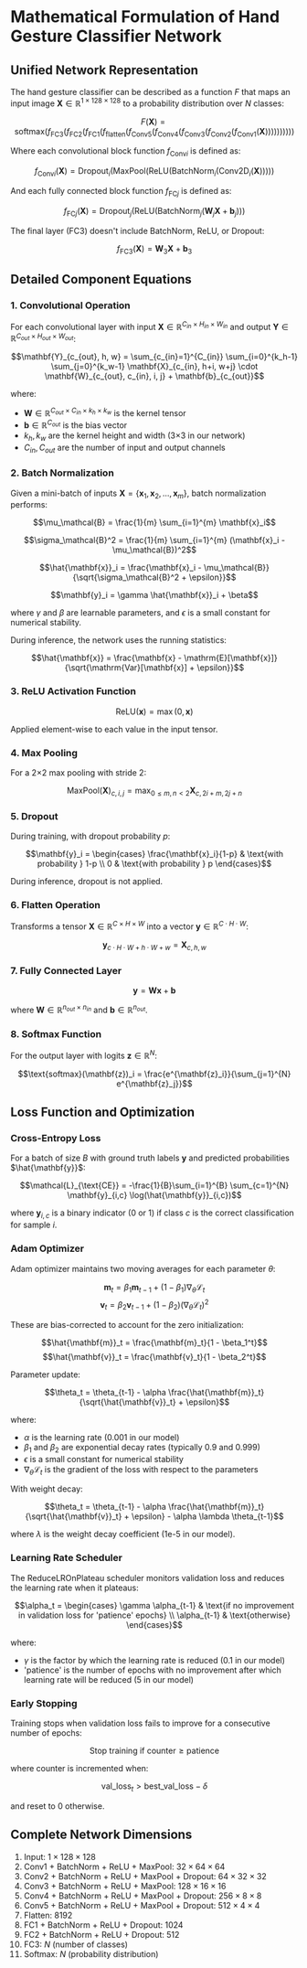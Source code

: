 # Mathematical Formulation of Hand Gesture Classifier Network

## Unified Network Representation

The hand gesture classifier can be described as a function $F$ that maps an input image $\mathbf{X} \in \mathbb{R}^{1 \times 128 \times 128}$ to a probability distribution over $N$ classes:

$$F(\mathbf{X}) = \text{softmax}(f_{\text{FC3}}(f_{\text{FC2}}(f_{\text{FC1}}(f_{\text{flatten}}(f_{\text{Conv5}}(f_{\text{Conv4}}(f_{\text{Conv3}}(f_{\text{Conv2}}(f_{\text{Conv1}}(\mathbf{X}))))))))))$$

Where each convolutional block function $f_{\text{Conv}i}$ is defined as:

$$f_{\text{Conv}i}(\mathbf{X}) = \text{Dropout}_i(\text{MaxPool}(\text{ReLU}(\text{BatchNorm}_i(\text{Conv2D}_i(\mathbf{X})))))$$

And each fully connected block function $f_{\text{FC}j}$ is defined as:

$$f_{\text{FC}j}(\mathbf{X}) = \text{Dropout}_j(\text{ReLU}(\text{BatchNorm}_j(\mathbf{W}_j\mathbf{X} + \mathbf{b}_j)))$$

The final layer (FC3) doesn't include BatchNorm, ReLU, or Dropout:

$$f_{\text{FC3}}(\mathbf{X}) = \mathbf{W}_3\mathbf{X} + \mathbf{b}_3$$

## Detailed Component Equations

### 1. Convolutional Operation

For each convolutional layer with input $\mathbf{X} \in \mathbb{R}^{C_{in} \times H_{in} \times W_{in}}$ and output $\mathbf{Y} \in \mathbb{R}^{C_{out} \times H_{out} \times W_{out}}$:

$$\mathbf{Y}_{c_{out}, h, w} = \sum_{c_{in}=1}^{C_{in}} \sum_{i=0}^{k_h-1} \sum_{j=0}^{k_w-1} \mathbf{X}_{c_{in}, h+i, w+j} \cdot \mathbf{W}_{c_{out}, c_{in}, i, j} + \mathbf{b}_{c_{out}}$$

where:
- $\mathbf{W} \in \mathbb{R}^{C_{out} \times C_{in} \times k_h \times k_w}$ is the kernel tensor
- $\mathbf{b} \in \mathbb{R}^{C_{out}}$ is the bias vector
- $k_h, k_w$ are the kernel height and width (3×3 in our network)
- $C_{in}, C_{out}$ are the number of input and output channels

### 2. Batch Normalization

Given a mini-batch of inputs $\mathbf{X} = \{\mathbf{x}_1, \mathbf{x}_2, ..., \mathbf{x}_m\}$, batch normalization performs:

$$\mu_\mathcal{B} = \frac{1}{m} \sum_{i=1}^{m} \mathbf{x}_i$$

$$\sigma_\mathcal{B}^2 = \frac{1}{m} \sum_{i=1}^{m} (\mathbf{x}_i - \mu_\mathcal{B})^2$$

$$\hat{\mathbf{x}}_i = \frac{\mathbf{x}_i - \mu_\mathcal{B}}{\sqrt{\sigma_\mathcal{B}^2 + \epsilon}}$$

$$\mathbf{y}_i = \gamma \hat{\mathbf{x}}_i + \beta$$

where $\gamma$ and $\beta$ are learnable parameters, and $\epsilon$ is a small constant for numerical stability.

During inference, the network uses the running statistics:

$$\hat{\mathbf{x}} = \frac{\mathbf{x} - \mathrm{E}[\mathbf{x}]}{\sqrt{\mathrm{Var}[\mathbf{x}] + \epsilon}}$$

### 3. ReLU Activation Function

$$\text{ReLU}(\mathbf{x}) = \max(0, \mathbf{x})$$

Applied element-wise to each value in the input tensor.

### 4. Max Pooling

For a 2×2 max pooling with stride 2:

$$\text{MaxPool}(\mathbf{X})_{c, i, j} = \max_{0 \leq m, n < 2} \mathbf{X}_{c, 2i+m, 2j+n}$$

### 5. Dropout

During training, with dropout probability $p$:

$$\mathbf{y}_i = \begin{cases} 
\frac{\mathbf{x}_i}{1-p} & \text{with probability } 1-p \\
0 & \text{with probability } p
\end{cases}$$

During inference, dropout is not applied.

### 6. Flatten Operation

Transforms a tensor $\mathbf{X} \in \mathbb{R}^{C \times H \times W}$ into a vector $\mathbf{y} \in \mathbb{R}^{C \cdot H \cdot W}$:

$$\mathbf{y}_{c \cdot H \cdot W + h \cdot W + w} = \mathbf{X}_{c,h,w}$$

### 7. Fully Connected Layer

$$\mathbf{y} = \mathbf{W}\mathbf{x} + \mathbf{b}$$

where $\mathbf{W} \in \mathbb{R}^{n_{out} \times n_{in}}$ and $\mathbf{b} \in \mathbb{R}^{n_{out}}$.

### 8. Softmax Function

For the output layer with logits $\mathbf{z} \in \mathbb{R}^N$:

$$\text{softmax}(\mathbf{z})_i = \frac{e^{\mathbf{z}_i}}{\sum_{j=1}^{N} e^{\mathbf{z}_j}}$$

## Loss Function and Optimization

### Cross-Entropy Loss

For a batch of size $B$ with ground truth labels $\mathbf{y}$ and predicted probabilities $\hat{\mathbf{y}}$:

$$\mathcal{L}_{\text{CE}} = -\frac{1}{B}\sum_{i=1}^{B} \sum_{c=1}^{N} \mathbf{y}_{i,c} \log(\hat{\mathbf{y}}_{i,c})$$

where $\mathbf{y}_{i,c}$ is a binary indicator (0 or 1) if class $c$ is the correct classification for sample $i$.

### Adam Optimizer

Adam optimizer maintains two moving averages for each parameter $\theta$:

$$\mathbf{m}_t = \beta_1 \mathbf{m}_{t-1} + (1 - \beta_1) \nabla_\theta \mathcal{L}_t$$
$$\mathbf{v}_t = \beta_2 \mathbf{v}_{t-1} + (1 - \beta_2) (\nabla_\theta \mathcal{L}_t)^2$$

These are bias-corrected to account for the zero initialization:

$$\hat{\mathbf{m}}_t = \frac{\mathbf{m}_t}{1 - \beta_1^t}$$
$$\hat{\mathbf{v}}_t = \frac{\mathbf{v}_t}{1 - \beta_2^t}$$

Parameter update:

$$\theta_t = \theta_{t-1} - \alpha \frac{\hat{\mathbf{m}}_t}{\sqrt{\hat{\mathbf{v}}_t} + \epsilon}$$

where:
- $\alpha$ is the learning rate (0.001 in our model)
- $\beta_1$ and $\beta_2$ are exponential decay rates (typically 0.9 and 0.999)
- $\epsilon$ is a small constant for numerical stability
- $\nabla_\theta \mathcal{L}_t$ is the gradient of the loss with respect to the parameters

With weight decay:

$$\theta_t = \theta_{t-1} - \alpha \frac{\hat{\mathbf{m}}_t}{\sqrt{\hat{\mathbf{v}}_t} + \epsilon} - \alpha \lambda \theta_{t-1}$$

where $\lambda$ is the weight decay coefficient (1e-5 in our model).

### Learning Rate Scheduler

The ReduceLROnPlateau scheduler monitors validation loss and reduces the learning rate when it plateaus:

$$\alpha_t = \begin{cases} 
\gamma \alpha_{t-1} & \text{if no improvement in validation loss for 'patience' epochs} \\
\alpha_{t-1} & \text{otherwise}
\end{cases}$$

where:
- $\gamma$ is the factor by which the learning rate is reduced (0.1 in our model)
- 'patience' is the number of epochs with no improvement after which learning rate will be reduced (5 in our model)

### Early Stopping

Training stops when validation loss fails to improve for a consecutive number of epochs:

$$\text{Stop training if } \text{counter} \geq \text{patience}$$

where counter is incremented when:

$$\text{val\_loss}_t > \text{best\_val\_loss} - \delta$$

and reset to 0 otherwise.

## Complete Network Dimensions

1. Input: $1 \times 128 \times 128$
2. Conv1 + BatchNorm + ReLU + MaxPool: $32 \times 64 \times 64$
3. Conv2 + BatchNorm + ReLU + MaxPool + Dropout: $64 \times 32 \times 32$
4. Conv3 + BatchNorm + ReLU + MaxPool: $128 \times 16 \times 16$
5. Conv4 + BatchNorm + ReLU + MaxPool + Dropout: $256 \times 8 \times 8$
6. Conv5 + BatchNorm + ReLU + MaxPool + Dropout: $512 \times 4 \times 4$
7. Flatten: $8192$
8. FC1 + BatchNorm + ReLU + Dropout: $1024$
9. FC2 + BatchNorm + ReLU + Dropout: $512$
10. FC3: $N$ (number of classes)
11. Softmax: $N$ (probability distribution)
